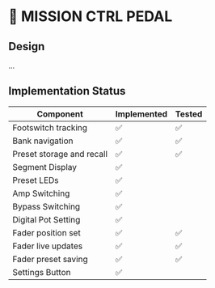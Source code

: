 # 🎸 MISSION CTRL PEDAL

## Design

...

## Implementation Status

| Component                 | Implemented | Tested |
| ------------------------- | ----------- | ------ |
| Footswitch tracking       | ✅          | ✅     |
| Bank navigation           | ✅          | ✅     |
| Preset storage and recall | ✅          | ✅     |
| Segment Display           | ✅          |        |
| Preset LEDs               | ✅          |        |
| Amp Switching             | ✅          |        |
| Bypass Switching          | ✅          |        |
| Digital Pot Setting       | ✅          |        |
| Fader position set        | ✅          | ✅     |
| Fader live updates        | ✅          | ✅     |
| Fader preset saving       | ✅          | ✅     |
| Settings Button           | ✅          |        |
